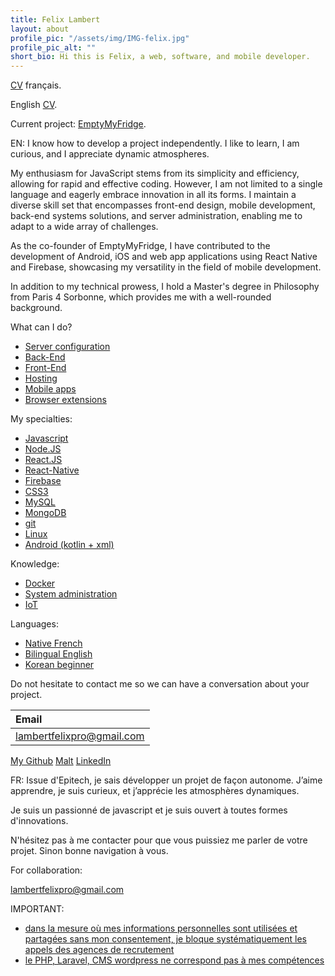 ```yaml
---
title: Felix Lambert
layout: about
profile_pic: "/assets/img/IMG-felix.jpg"
profile_pic_alt: ""
short_bio: Hi this is Felix, a web, software, and mobile developer.
---
```


[CV](https://github.com/felix-lambert/felix-lambert.github.io/blob/master/download/Felix's_CV_fr.pdf) français.

English [CV](https://github.com/felix-lambert/felix-lambert.github.io/blob/master/download/Felix's_CV.pdf).

Current project: [EmptyMyFridge](https://www.emptymyfridge.com/).

EN: I know how to develop a project independently. I like to learn, I am curious, and I appreciate dynamic atmospheres.

My enthusiasm for JavaScript stems from its simplicity and efficiency, allowing for rapid and effective coding. However, I am not limited to a single language and eagerly embrace innovation in all its forms. I maintain a diverse skill set that encompasses front-end design, mobile development, back-end systems solutions, and server administration, enabling me to adapt to a wide array of challenges.

As the co-founder of EmptyMyFridge, I have contributed to the development of Android, iOS and web app applications using React Native and Firebase, showcasing my versatility in the field of mobile development.

In addition to my technical prowess, I hold a Master's degree in Philosophy from Paris 4 Sorbonne, which provides me with a well-rounded background.

What can I do?

- [Server configuration](<https://en.wikipedia.org/wiki/Server_(computing)>)
- [Back-End](https://en.wikipedia.org/wiki/Front_end_and_back_end)
- [Front-End](https://en.wikipedia.org/wiki/Front_end_and_back_end)
- [Hosting](https://en.wikipedia.org/wiki/Web_hosting_service)
- [Mobile apps](https://en.wikipedia.org/wiki/Mobile_device)
- [Browser extensions](https://en.wikipedia.org/wiki/Browser_extension)

My specialties:

- [Javascript](https://en.wikipedia.org/wiki/JavaScript)
- [Node.JS](https://en.wikipedia.org/wiki/Node.js)
- [React.JS](<https://en.wikipedia.org/wiki/React_(JavaScript_library)>)
- [React-Native](https://en.wikipedia.org/wiki/React_Native)
- [Firebase](https://en.wikipedia.org/wiki/Firebase)
- [CSS3](https://en.wikipedia.org/wiki/CSS)
- [MySQL](https://en.wikipedia.org/wiki/MySQL)
- [MongoDB](https://en.wikipedia.org/wiki/MongoDB)
- [git](https://en.wikipedia.org/wiki/Git)
- [Linux](https://en.wikipedia.org/wiki/Linux)
- [Android (kotlin + xml)](<https://en.wikipedia.org/wiki/Kotlin_(programming_language)>)

Knowledge:

- [Docker](<https://en.wikipedia.org/wiki/Docker_(software)>)
- [System administration](https://en.wikipedia.org/wiki/System_administrator)
- [IoT](https://en.wikipedia.org/wiki/Internet_of_things)

Languages:

- [Native French](https://en.wikipedia.org/wiki/France)
- [Bilingual English](https://en.wikipedia.org/wiki/England)
- [Korean beginner](https://en.wikipedia.org/wiki/Korea)

Do not hesitate to contact me so we can have a conversation about your project.

| Email                         |
| :---------------------------- |
| [lambertfelixpro@gmail.com]() |

[My Github](http://github.com/felix-lambert)
[Malt](https://www.malt.fr/profile/felixlambert1)
[LinkedIn](https://www.linkedin.com/in/felix-lambert-6870b720a/)

FR: Issue d'Epitech, je sais développer un projet de façon autonome. J’aime apprendre, je suis curieux, et j’apprécie les atmosphères dynamiques.

Je suis un passionné de javascript et je suis ouvert à toutes formes d'innovations.

N'hésitez pas à me contacter pour que vous puissiez me parler de votre projet. Sinon bonne navigation à vous.

For collaboration:

lambertfelixpro@gmail.com

IMPORTANT:

- [dans la mesure où mes informations personnelles sont utilisées et partagées sans mon consentement, je bloque systématiquement les appels des agences de recrutement](<https://en.wikipedia.org/wiki/Profiling_(information_science)>)
- [le PHP, Laravel, CMS wordpress ne correspond pas à mes compétences](https://en.wikipedia.org/wiki/WordPress)
